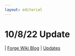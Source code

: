 ```yaml
---
layout: editorial
---
```


# 10/8/22 Update



| <mark style="color:blue;"></mark>[Forge Wiki Blog](../README.md) | <mark style="color:blue;"></mark>[Updates](../updates/README.md)
